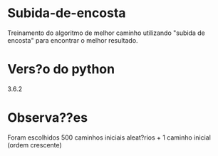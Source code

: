 # Subida-de-encosta
Treinamento do algoritmo de melhor caminho utilizando "subida de encosta" para encontrar o melhor resultado.

# Vers?o do python
3.6.2

# Observa??es
Foram escolhidos 500 caminhos iniciais aleat?rios + 1 caminho inicial (ordem crescente)
